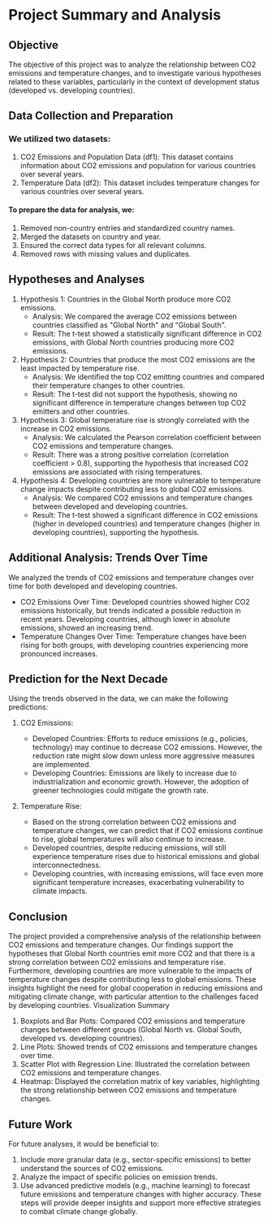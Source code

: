 # Project Summary and Analysis

## Objective
The objective of this project was to analyze the relationship between CO2 emissions and temperature changes, and to investigate various hypotheses related to these variables, particularly in the context of development status (developed vs. developing countries).

## Data Collection and Preparation

### We utilized two datasets:
   1. CO2 Emissions and Population Data (df1): This dataset contains information about CO2 emissions and population for various countries over several years.
   2. Temperature Data (df2): This dataset includes temperature changes for various countries over several years.
#### To prepare the data for analysis, we:
   1. Removed non-country entries and standardized country names.
   2. Merged the datasets on country and year.
   3. Ensured the correct data types for all relevant columns.
   4. Removed rows with missing values and duplicates.
## Hypotheses and Analyses
   1. Hypothesis 1: Countries in the Global North produce more CO2 emissions.
      - Analysis: We compared the average CO2 emissions between countries classified as "Global North" and "Global South".
      - Result: The t-test showed a statistically significant difference in CO2 emissions, with Global North countries producing more CO2 emissions.
   2. Hypothesis 2: Countries that produce the most CO2 emissions are the least impacted by temperature rise.
      - Analysis: We identified the top CO2 emitting countries and compared their temperature changes to other countries.
      - Result: The t-test did not support the hypothesis, showing no significant difference in temperature changes between top CO2 emitters and other countries.
   3. Hypothesis 3: Global temperature rise is strongly correlated with the increase in CO2 emissions.
      - Analysis: We calculated the Pearson correlation coefficient between CO2 emissions and temperature changes.
      - Result: There was a strong positive correlation (correlation coefficient > 0.8), supporting the hypothesis that increased CO2 emissions are associated with rising temperatures.
   4. Hypothesis 4: Developing countries are more vulnerable to temperature change impacts despite contributing less to global CO2 emissions.
      - Analysis: We compared CO2 emissions and temperature changes between developed and developing countries.
      - Result: The t-test showed a significant difference in CO2 emissions (higher in developed countries) and temperature changes (higher in developing countries), supporting the hypothesis.
## Additional Analysis: Trends Over Time
   We analyzed the trends of CO2 emissions and temperature changes over time for both developed and developing countries.
   - CO2 Emissions Over Time: Developed countries showed higher CO2 emissions historically, but trends indicated a possible reduction in recent years. Developing countries, although lower in absolute emissions, showed an increasing trend.
   - Temperature Changes Over Time: Temperature changes have been rising for both groups, with developing countries experiencing more pronounced increases.
## Prediction for the Next Decade
Using the trends observed in the data, we can make the following predictions:

   1. CO2 Emissions:
      - Developed Countries: Efforts to reduce emissions (e.g., policies, technology) may continue to decrease CO2 emissions. However, the reduction rate might slow down unless more aggressive measures are implemented.
      - Developing Countries: Emissions are likely to increase due to industrialization and economic growth. However, the adoption of greener technologies could mitigate the growth rate.

   2. Temperature Rise:
      - Based on the strong correlation between CO2 emissions and temperature changes, we can predict that if CO2 emissions continue to rise, global temperatures will also continue to increase.
      - Developed countries, despite reducing emissions, will still experience temperature rises due to historical emissions and global interconnectedness.
      - Developing countries, with increasing emissions, will face even more significant temperature increases, exacerbating vulnerability to climate impacts.

## Conclusion
The project provided a comprehensive analysis of the relationship between CO2 emissions and temperature changes. Our findings support the hypotheses that Global North countries emit more CO2 and that there is a strong correlation between CO2 emissions and temperature rise. Furthermore, developing countries are more vulnerable to the impacts of temperature changes despite contributing less to global emissions. These insights highlight the need for global cooperation in reducing emissions and mitigating climate change, with particular attention to the challenges faced by developing countries.
Visualization Summary
   1. Boxplots and Bar Plots: Compared CO2 emissions and temperature changes between different groups (Global North vs. Global South, developed vs. developing countries).
   2. Line Plots: Showed trends of CO2 emissions and temperature changes over time.
   3. Scatter Plot with Regression Line: Illustrated the correlation between CO2 emissions and temperature changes.
   4. Heatmap: Displayed the correlation matrix of key variables, highlighting the strong relationship between CO2 emissions and temperature changes.
## Future Work
For future analyses, it would be beneficial to:
   1. Include more granular data (e.g., sector-specific emissions) to better understand the sources of CO2 emissions.
   2. Analyze the impact of specific policies on emission trends.
   3. Use advanced predictive models (e.g., machine learning) to forecast future emissions and temperature changes with higher accuracy.
These steps will provide deeper insights and support more effective strategies to combat climate change globally.

